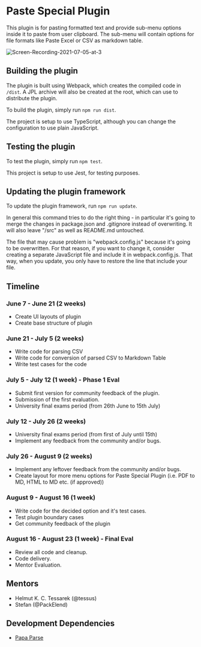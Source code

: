 # Paste Special Plugin

This plugin is for pasting formatted text and provide sub-menu options inside it to paste from user clipboard. The sub-menu will contain options for file formats like Paste Excel or CSV as markdown table.

![Screen-Recording-2021-07-05-at-3](https://user-images.githubusercontent.com/35633575/124400631-7a55fb00-dd41-11eb-8ac0-dc1503438a6c.gif)

## Building the plugin

The plugin is built using Webpack, which creates the compiled code in `/dist`. A JPL archive will also be created at the root, which can use to distribute the plugin.

To build the plugin, simply run `npm run dist`.

The project is setup to use TypeScript, although you can change the configuration to use plain JavaScript.

## Testing the plugin

To test the plugin, simply run `npm test`.

This project is setup to use Jest, for testing purposes.

## Updating the plugin framework

To update the plugin framework, run `npm run update`.

In general this command tries to do the right thing - in particular it's going to merge the changes in package.json and .gitignore instead of overwriting. It will also leave "/src" as well as README.md untouched.

The file that may cause problem is "webpack.config.js" because it's going to be overwritten. For that reason, if you want to change it, consider creating a separate JavaScript file and include it in webpack.config.js. That way, when you update, you only have to restore the line that include your file.

## Timeline
### June 7 - June 21 (2 weeks)
- Create UI layouts of plugin
- Create base structure of plugin

### June 21 - July 5 (2 weeks)
- Write code for parsing CSV
- Write code for conversion of parsed CSV to Markdown Table
- Write test cases for the code

### July 5 - July 12 (1 week) - Phase 1 Eval
- Submit first version for community feedback of the plugin.
- Submission of the first evaluation.
- University final exams period (from 26th June to 15th July)

### July 12 - July 26 (2 weeks)
- University final exams period (from first of July until 15th)
- Implement any feedback from the community and/or bugs.

### July 26 - August 9 (2 weeks)
- Implement any leftover feedback from the community and/or bugs.
- Create layout for more menu options for Paste Special Plugin (i.e. PDF to MD, HTML to MD etc. (if approved))

### August 9 - August 16 (1 week)
- Write code for the decided option and it's test cases.
- Test plugin boundary cases
- Get community feedback of the plugin

### August 16 - August 23 (1 week) - Final Eval
- Review all code and cleanup.
- Code delivery.
- Mentor Evaluation.

## Mentors

- Helmut K. C. Tessarek (@tessus)
- Stefan (@PackElend)

## Development Dependencies

- [Papa Parse](https://www.papaparse.com/)
